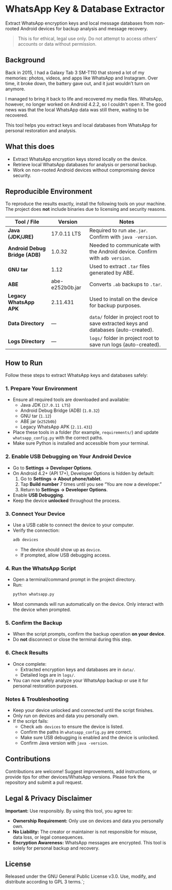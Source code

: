 # WhatsApp Key & Database Extractor

Extract WhatsApp encryption keys and local message databases from non-rooted Android devices for backup analysis and
message recovery.

> This is for ethical, legal use only. Do not attempt to access others’ accounts or data without permission.

## Background

Back in 2015, I had a Galaxy Tab 3 SM-T110 that stored a lot of my memories: photos, videos, and apps like WhatsApp and
Instagram. Over time, it broke down, the battery gave out, and it just wouldn’t turn on anymore.

I managed to bring it back to life and recovered my media files. WhatsApp, however, no longer worked on Android 4.2.2,
so I couldn’t open it. The good news was that the local WhatsApp data was still there, waiting to be recovered.

This tool helps you extract keys and local databases from WhatsApp for personal restoration and analysis.

## What this does

- Extract WhatsApp encryption keys stored locally on the device.
- Retrieve local WhatsApp databases for analysis or personal backup.
- Work on non-rooted Android devices without compromising device security.

## Reproducible Environment

To reproduce the results exactly, install the following tools on your machine. The project does **not** include binaries
due to licensing and security reasons.

| Tool / File                    | Version         | Notes                                                                               |
|--------------------------------|-----------------|-------------------------------------------------------------------------------------|
| **Java (JDK/JRE)**             | 17.0.11 LTS     | Required to run `abe.jar`. Confirm with `java -version`.                            |
| **Android Debug Bridge (ADB)** | 1.0.32          | Needed to communicate with the Android device. Confirm with `adb version`.          |
| **GNU tar**                    | 1.12            | Used to extract `.tar` files generated by ABE.                                      |
| **ABE**                        | abe-e252b0b.jar | Converts `.ab` backups to `.tar`.                                                   |
| **Legacy WhatsApp APK**        | 2.11.431        | Used to install on the device for backup purposes.                                  |
| **Data Directory**             | —               | `data/` folder in project root to save extracted keys and databases (auto-created). |
| **Logs Directory**             | —               | `logs/` folder in project root to save run logs (auto-created).                     |

## How to Run

Follow these steps to extract WhatsApp keys and databases safely:

### 1. Prepare Your Environment

- Ensure all required tools are downloaded and available:
    - Java JDK (`17.0.11 LTS`)
    - Android Debug Bridge (ADB) (`1.0.32`)
    - GNU tar (`1.12`)
    - ABE jar (`e252b0b`)
    - Legacy WhatsApp APK (`2.11.431`)
- Place these tools in a folder (for example, `requirements/`) and update `whatsapp_config.py` with the correct paths.
- Make sure Python is installed and accessible from your terminal.

### 2. Enable USB Debugging on Your Android Device

- Go to **Settings → Developer Options**.
- On Android 4.2+ (API 17+), Developer Options is hidden by default:
    1. Go to **Settings → About phone/tablet**.
    2. Tap **Build number** 7 times until you see “You are now a developer.”
    3. Return to **Settings → Developer Options**.
- Enable **USB Debugging**.
- Keep the device **unlocked** throughout the process.

### 3. Connect Your Device

- Use a USB cable to connect the device to your computer.
- Verify the connection:
  ```bash
  adb devices
  ```
    - The device should show up as `device`.
    - If prompted, allow USB debugging access.

### 4. Run the WhatsApp Script

- Open a terminal/command prompt in the project directory.
- Run:
  ```bash
  python whatsapp.py
  ```
- Most commands will run automatically on the device. Only interact with the device when prompted.

### 5. Confirm the Backup

- When the script prompts, confirm the backup operation **on your device**.
- Do **not** disconnect or close the terminal during this step.

### 6. Check Results

- Once complete:
    - Extracted encryption keys and databases are in `data/`.
    - Detailed logs are in `logs/`.
- You can now safely analyze your WhatsApp backup or use it for personal restoration purposes.

### Notes & Troubleshooting

- Keep your device unlocked and connected until the script finishes.
- Only run on devices and data you personally own.
- If the script fails:
    - Check `adb devices` to ensure the device is listed.
    - Confirm the paths in `whatsapp_config.py` are correct.
    - Make sure USB debugging is enabled and the device is unlocked.
    - Confirm Java version with `java -version`.

## Contributions

Contributions are welcome! Suggest improvements, add instructions, or provide tips for other devices/WhatsApp versions.
Please fork the repository and submit a pull request.

## Legal & Privacy Disclaimer

**Important:** Use responsibly. By using this tool, you agree to:

- **Ownership Requirement:** Only use on devices and data you personally own.
- **No Liability:** The creator or maintainer is not responsible for misuse, data loss, or legal consequences.
- **Encryption Awareness:** WhatsApp messages are encrypted. This tool is solely for personal backup and recovery.

## License

Released under the GNU General Public License v3.0. Use, modify, and distribute according to GPL 3 terms.`;